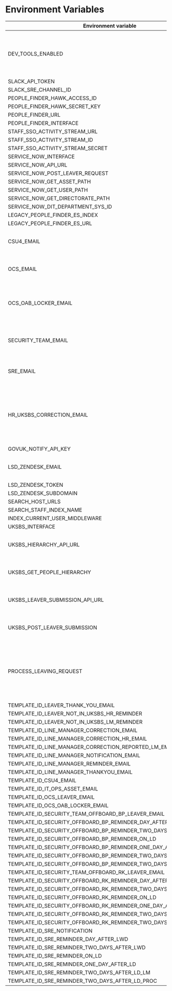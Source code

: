 # Environment Variables

| Environment variable                                             | Default                                    | Notes                                                                                 |
| ---------------------------------                                | ------------------------------------------ | ---------------------------------                                                     |
| DEV_TOOLS_ENABLED                                                | false                                      | Set this value to "true" to enable Dev Tools and disable Authbroker                   |
| SLACK_API_TOKEN                                                  | None                                       |                                                                                       |
| SLACK_SRE_CHANNEL_ID                                             | None                                       |                                                                                       |
| PEOPLE_FINDER_HAWK_ACCESS_ID                                     |                                            |                                                                                       |
| PEOPLE_FINDER_HAWK_SECRET_KEY                                    |                                            |                                                                                       |
| PEOPLE_FINDER_URL                                                |                                            |                                                                                       |
| PEOPLE_FINDER_INTERFACE                                          |                                            |                                                                                       |
| STAFF_SSO_ACTIVITY_STREAM_URL                                    | None                                       |                                                                                       |
| STAFF_SSO_ACTIVITY_STREAM_ID                                     | None                                       |                                                                                       |
| STAFF_SSO_ACTIVITY_STREAM_SECRET                                 | None                                       |                                                                                       |
| SERVICE_NOW_INTERFACE                                            | None                                       |                                                                                       |
| SERVICE_NOW_API_URL                                              | None                                       |                                                                                       |
| SERVICE_NOW_POST_LEAVER_REQUEST                                  | None                                       |                                                                                       |
| SERVICE_NOW_GET_ASSET_PATH                                       | None                                       |                                                                                       |
| SERVICE_NOW_GET_USER_PATH                                        | None                                       |                                                                                       |
| SERVICE_NOW_GET_DIRECTORATE_PATH                                 | None                                       |                                                                                       |
| SERVICE_NOW_DIT_DEPARTMENT_SYS_ID                                | None                                       |                                                                                       |
| LEGACY_PEOPLE_FINDER_ES_INDEX                                    | None                                       |                                                                                       |
| LEGACY_PEOPLE_FINDER_ES_URL                                      | None                                       |                                                                                       |
| CSU4_EMAIL                                                       | None                                       | Email address for the CSU4 Team                                                       |
| OCS_EMAIL                                                        | None                                       | Email address for the OCS Team                                                        |
| OCS_OAB_LOCKER_EMAIL                                             | None                                       | Email address for the OCS OAB Locker Team                                             |
| SECURITY_TEAM_EMAIL                                              | None                                       | Email address for the Security Team                                                   |
| SRE_EMAIL                                                        | None                                       | Email address for the SRE Team                                                        |
| HR_UKSBS_CORRECTION_EMAIL                                        | None                                       | Email address for the HR Team member that deals with UK SBS corrections               |
| GOVUK_NOTIFY_API_KEY                                             | None                                       |                                                                                       |
| LSD_ZENDESK_EMAIL                                                |                                            | LSD Team Zendesk email address                                                        |
| LSD_ZENDESK_TOKEN                                                |                                            |                                                                                       |
| LSD_ZENDESK_SUBDOMAIN                                            |                                            |                                                                                       |
| SEARCH_HOST_URLS                                                 |                                            |                                                                                       |
| SEARCH_STAFF_INDEX_NAME                                          | staff                                      |                                                                                       |
| INDEX_CURRENT_USER_MIDDLEWARE                                    | false                                      |                                                                                       |
| UKSBS_INTERFACE                                                  | None                                       |                                                                                       |
| UKSBS_HIERARCHY_API_URL                                          | None                                       | UK SBS People Hierarchy URL                                                           |
| UKSBS_GET_PEOPLE_HIERARCHY                                       | None                                       | UK SBS People Hierarchy path                                                          |
| UKSBS_LEAVER_SUBMISSION_API_URL                                  | None                                       | UK SBS Leaver Submission URL                                                          |
| UKSBS_POST_LEAVER_SUBMISSION                                     | None                                       | UK SBS Leaver Submission path                                                         |
| PROCESS_LEAVING_REQUEST                                          | true                                       | Set to 'false' if you want to prevent sending leaving request data to the processors. |
| TEMPLATE_ID_LEAVER_THANK_YOU_EMAIL                               | None                                       |                                                                                       |
| TEMPLATE_ID_LEAVER_NOT_IN_UKSBS_HR_REMINDER                      | None                                       |                                                                                       |
| TEMPLATE_ID_LEAVER_NOT_IN_UKSBS_LM_REMINDER                      | None                                       |                                                                                       |
| TEMPLATE_ID_LINE_MANAGER_CORRECTION_EMAIL                        | None                                       |                                                                                       |
| TEMPLATE_ID_LINE_MANAGER_CORRECTION_HR_EMAIL                     | None                                       |                                                                                       |
| TEMPLATE_ID_LINE_MANAGER_CORRECTION_REPORTED_LM_EMAIL            | None                                       |                                                                                       |
| TEMPLATE_ID_LINE_MANAGER_NOTIFICATION_EMAIL                      | None                                       |                                                                                       |
| TEMPLATE_ID_LINE_MANAGER_REMINDER_EMAIL                          | None                                       |                                                                                       |
| TEMPLATE_ID_LINE_MANAGER_THANKYOU_EMAIL                          | None                                       |                                                                                       |
| TEMPLATE_ID_CSU4_EMAIL                                           | None                                       |                                                                                       |
| TEMPLATE_ID_IT_OPS_ASSET_EMAIL                                   | None                                       |                                                                                       |
| TEMPLATE_ID_OCS_LEAVER_EMAIL                                     | None                                       |                                                                                       |
| TEMPLATE_ID_OCS_OAB_LOCKER_EMAIL                                 | None                                       |                                                                                       |
| TEMPLATE_ID_SECURITY_TEAM_OFFBOARD_BP_LEAVER_EMAIL               | None                                       |                                                                                       |
| TEMPLATE_ID_SECURITY_OFFBOARD_BP_REMINDER_DAY_AFTER_LWD          | None                                       |                                                                                       |
| TEMPLATE_ID_SECURITY_OFFBOARD_BP_REMINDER_TWO_DAYS_AFTER_LWD     | None                                       |                                                                                       |
| TEMPLATE_ID_SECURITY_OFFBOARD_BP_REMINDER_ON_LD                  | None                                       |                                                                                       |
| TEMPLATE_ID_SECURITY_OFFBOARD_BP_REMINDER_ONE_DAY_AFTER_LD       | None                                       |                                                                                       |
| TEMPLATE_ID_SECURITY_OFFBOARD_BP_REMINDER_TWO_DAYS_AFTER_LD_LM   | None                                       |                                                                                       |
| TEMPLATE_ID_SECURITY_OFFBOARD_BP_REMINDER_TWO_DAYS_AFTER_LD_PROC | None                                       |                                                                                       |
| TEMPLATE_ID_SECURITY_TEAM_OFFBOARD_RK_LEAVER_EMAIL               | None                                       |                                                                                       |
| TEMPLATE_ID_SECURITY_OFFBOARD_RK_REMINDER_DAY_AFTER_LWD          | None                                       |                                                                                       |
| TEMPLATE_ID_SECURITY_OFFBOARD_RK_REMINDER_TWO_DAYS_AFTER_LWD     | None                                       |                                                                                       |
| TEMPLATE_ID_SECURITY_OFFBOARD_RK_REMINDER_ON_LD                  | None                                       |                                                                                       |
| TEMPLATE_ID_SECURITY_OFFBOARD_RK_REMINDER_ONE_DAY_AFTER_LD       | None                                       |                                                                                       |
| TEMPLATE_ID_SECURITY_OFFBOARD_RK_REMINDER_TWO_DAYS_AFTER_LD_LM   | None                                       |                                                                                       |
| TEMPLATE_ID_SECURITY_OFFBOARD_RK_REMINDER_TWO_DAYS_AFTER_LD_PROC | None                                       |                                                                                       |
| TEMPLATE_ID_SRE_NOTIFICATION                                     | None                                       |                                                                                       |
| TEMPLATE_ID_SRE_REMINDER_DAY_AFTER_LWD                           | None                                       |                                                                                       |
| TEMPLATE_ID_SRE_REMINDER_TWO_DAYS_AFTER_LWD                      | None                                       |                                                                                       |
| TEMPLATE_ID_SRE_REMINDER_ON_LD                                   | None                                       |                                                                                       |
| TEMPLATE_ID_SRE_REMINDER_ONE_DAY_AFTER_LD                        | None                                       |                                                                                       |
| TEMPLATE_ID_SRE_REMINDER_TWO_DAYS_AFTER_LD_LM                    | None                                       |                                                                                       |
| TEMPLATE_ID_SRE_REMINDER_TWO_DAYS_AFTER_LD_PROC                  | None                                       |                                                                                       |
